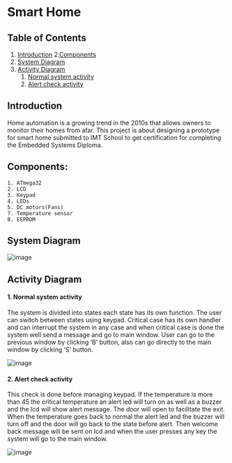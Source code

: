 # Smart Home
## Table of Contents

  1. [Introduction](#Introduction)
  2.[Components](#Components)
  3. [System Diagram](#System_Diagram)
  4. [Activity Diagram](#Activity_Diagram)
      1. [Normal system activity](#Normal_system_activity)
      2. [Alert check activity](#Alert_check_activity)


  
 ## Introduction <a name="Introduction"></a>
 
  Home automation is a growing trend in the 2010s that 
  allows owners to monitor their homes from afar. This project 
  is about designing a prototype for smart home submitted to IMT 
  School to get certification for completing the Embedded 
  Systems Diploma. 
  
  ## Components: <a name="Components"></a>
    1. ATmega32
    2. LCD
    3. Keypad
    4. LEDs
    5. DC motors(Fans)
    7. Temperature sensor
    8. EEPROM
    
    
 ## System Diagram <a name="System_Diagram"></a>

  ![image](https://user-images.githubusercontent.com/61395452/236462287-cd24844d-3b89-4c4b-b2a3-912ac073aa80.png)


 ## Activity Diagram <a name="Activity_Diagram"></a>
 
 #### 1. Normal system activity <a name="Normal_system_activity"></a>
 
   The system is divided into states each state has its own function. The 
  user can switch between states using keypad. Critical case has its own 
  handler and can interrupt the system in any case and when critical 
  case is done the system well send a message and go to main window.
  User can go to the previous window by clicking ‘B’ button, also can go 
  directly to the main window by clicking ‘S’ button.
  
  
  ![image](https://user-images.githubusercontent.com/61395452/236458785-68767c64-90e6-4ff2-a7b7-c111e3a769ed.png)
  
 #### 2. Alert check activity <a name="Alert_check_activity"></a>

  This check is done before managing keypad. If the temperature is more 
  than 45 the critical temperature an alert led will turn on as well as 
  a buzzer and the lcd will show alert message. The door will open to 
  facilitate the exit. When the temperature goes back to normal the 
  alert led and the buzzer will turn off and the door will go back to 
  the state before alert. Then welcome back message will be sent on lcd 
  and when the user presses any key the system will go to the main 
  window.
  
  
  ![image](https://user-images.githubusercontent.com/61395452/236459000-c0539254-075d-43fe-8a8b-3cea0dfda9ca.png)
